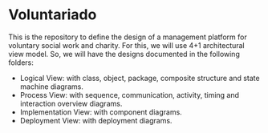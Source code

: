 # Voluntariado
This is the repository to define the design of a management platform for voluntary social work and charity.
For this, we will use 4+1 architectural view model. So, we will have the designs documented in the following folders:
- Logical View: with class, object, package, composite structure and state machine diagrams.
- Process View: with sequence, communication, activity, timing and interaction overview diagrams.
- Implementation View: with component diagrams.
- Deployment View: with deployment diagrams.
